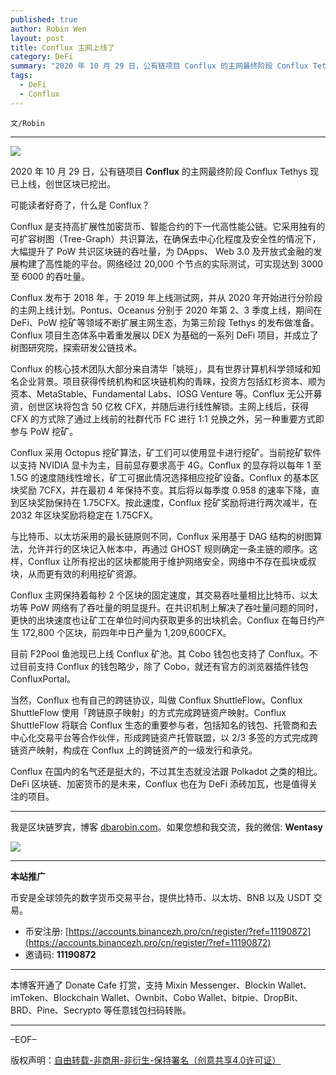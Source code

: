 ```yaml
---
published: true
author: Robin Wen
layout: post
title: Conflux 主网上线了
category: DeFi
summary: "2020 年 10 月 29 日，公有链项目 Conflux 的主网最终阶段 Conflux Tethys 现已上线，创世区块已挖出。目前 F2Pool 鱼池现已上线 Conflux 矿池。其 Cobo 钱包也支持了 Conflux。不过目前支持 Conflux 的钱包略少，除了 Cobo，就还有官方的浏览器插件钱包 ConfluxPortal。Conflux 在国内的名气还是挺大的，不过其生态就没法跟 Polkadot 之类的相比。DeFi 区块链、加密货币的是未来，Conflux 也在为 DeFi 添砖加瓦，也是值得关注的项目。"
tags:
  - DeFi
  - Conflux
---
```


`文/Robin`

***

![](https://cdn.dbarobin.com/u304o62.png)

2020 年 10 月 29 日，公有链项目 **Conflux** 的主网最终阶段 Conflux Tethys 现已上线，创世区块已挖出。

可能读者好奇了，什么是 Conflux？

Conflux 是支持高扩展性加密货币、智能合约的下一代高性能公链。它采用独有的可扩容树图（Tree-Graph）共识算法，在确保去中心化程度及安全性的情况下，大幅提升了 PoW 共识区块链的吞吐量，为 DApps、 Web 3.0 及开放式金融的发展构建了高性能的平台。网络经过 20,000 个节点的实际测试，可实现达到 3000 至 6000 的吞吐量。

Conflux 发布于 2018 年，于 2019 年上线测试网，并从 2020 年开始进行分阶段的主网上线计划。Pontus、Oceanus 分别于 2020 年第 2、3 季度上线，期间在 DeFi、PoW 挖矿等领域不断扩展主网生态，为第三阶段 Tethys 的发布做准备。Conflux 项目生态体系中着重发展以 DEX 为基础的一系列 DeFi 项目，并成立了树图研究院，探索研发公链技术。

Conflux 的核心技术团队大部分来自清华「姚班」，具有世界计算机科学领域和知名企业背景。项目获得传统机构和区块链机构的青睐，投资方包括红杉资本、顺为资本、MetaStable、Fundamental Labs、IOSG Venture 等。Conflux 无公开募资，创世区块将包含 50 亿枚 CFX，并随后进行线性解锁。主网上线后，获得 CFX 的方式除了通过上线前的社群代币 FC 进行 1:1 兑换之外，另一种重要方式即参与 PoW 挖矿。

Conflux 采用 Octopus 挖矿算法，矿工们可以使用显卡进行挖矿。当前挖矿软件以支持 NVIDIA 显卡为主，目前显存要求高于 4G。Conflux 的显存将以每年 1 至 1.5G 的速度随线性增长，矿工可据此情况选择相应挖矿设备。Conflux 的基本区块奖励 7CFX，并在最初 4 年保持不变。其后将以每季度 0.958 的速率下降，直到区块奖励保持在 1.75CFX。按此速度，Conflux 挖矿奖励将进行两次减半，在 2032 年区块奖励将稳定在 1.75CFX。

与比特币、以太坊采用的最长链原则不同，Conflux 采用基于 DAG 结构的树图算法，允许并行的区块记入帐本中，再通过 GHOST 规则确定一条主链的顺序。这样，Conflux 让所有挖出的区块都能用于维护网络安全，网络中不存在孤块或叔块，从而更有效的利用挖矿资源。

Conflux 主网保持着每秒 2 个区块的固定速度，其交易吞吐量相比比特币、以太坊等 PoW 网络有了吞吐量的明显提升。在共识机制上解决了吞吐量问题的同时，更快的出块速度也让矿工在单位时间内获取更多的出块机会。Conflux 在每日约产生 172,800 个区块，前四年中日产量为 1,209,600CFX。

目前 F2Pool 鱼池现已上线 Conflux 矿池。其 Cobo 钱包也支持了 Conflux。不过目前支持 Conflux 的钱包略少，除了 Cobo，就还有官方的浏览器插件钱包 ConfluxPortal。

当然，Conflux 也有自己的跨链协议，叫做 Conflux ShuttleFlow。Conflux ShuttleFlow 使用「跨链原子映射」的方式完成跨链资产映射。Conflux ShuttleFlow 将联合 Conflux 生态的重要参与者，包括知名的钱包、托管商和去中心化交易平台等合作伙伴，形成跨链资产托管联盟，以 2/3 多签的方式完成跨链资产映射，构成在 Conflux 上的跨链资产的一级发行和承兑。

Conflux 在国内的名气还是挺大的，不过其生态就没法跟 Polkadot 之类的相比。DeFi 区块链、加密货币的是未来，Conflux 也在为 DeFi 添砖加瓦，也是值得关注的项目。

***

我是区块链罗宾，博客 [dbarobin.com](https://dbarobin.com/)。如果您想和我交流，我的微信: **Wentasy**

![](https://cdn.dbarobin.com/v4yywe2.png)

***

**本站推广**

币安是全球领先的数字货币交易平台，提供比特币、以太坊、BNB 以及 USDT 交易。

* 币安注册: [https://accounts.binancezh.pro/cn/register/?ref=11190872](https://accounts.binancezh.pro/cn/register/?ref=11190872)
* 邀请码: **11190872**

***

本博客开通了 Donate Cafe 打赏，支持 Mixin Messenger、Blockin Wallet、imToken、Blockchain Wallet、Ownbit、Cobo Wallet、bitpie、DropBit、BRD、Pine、Secrypto 等任意钱包扫码转账。

<center>
    <div class="--donate-button"
         data-button-id="f8b9df0d-af9a-460d-8258-d3f435445075"
    ></div>
</center>

***

–EOF–

版权声明：[自由转载-非商用-非衍生-保持署名（创意共享4.0许可证）](http://creativecommons.org/licenses/by-nc-nd/4.0/deed.zh)
